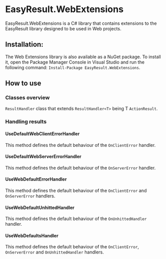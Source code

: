 # EasyResult.WebExtensions

EasyResult.WebExtensions is a C# library that contains extensions to the EasyResult library designed to be used in Web projects.

## Installation: 

The Web Extensions library is also available as a NuGet package. To install it, open the Package Manager Console in Visual Studio and run the following command: ```Install-Package EasyResult.WebExtensions```.

## How to use

### Classes overview

```ResultHandler``` class that extends ```ResultHandler<T>``` being T ```ActionResult```.

### Handling results

#### UseDefaultWebClientErrorHandler

This method defines the default behaviour of the ```OnClientError``` handler.

#### UseDefaultWebServerErrorHandler

This method defines the default behaviour of the ```OnServerError``` handler.

#### UseWebDefaultErrorHandler

This method defines the default behaviour of the ```OnClientError``` and ```OnServerError``` handlers.

#### UseWebDefaultUnhittedHandler

This method defines the default behaviour of the ```OnUnhittedHandler``` handler.

#### UseWebDefaultsHandler

This method defines the default behaviour of the ```OnClientError```, ```OnServerError``` and ```OnUnhittedHandler``` handlers.